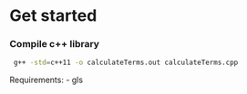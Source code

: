 # Get started

### Compile c++ library
``` bash
 g++ -std=c++11 -o calculateTerms.out calculateTerms.cpp
```

Requirements:
	- gls
